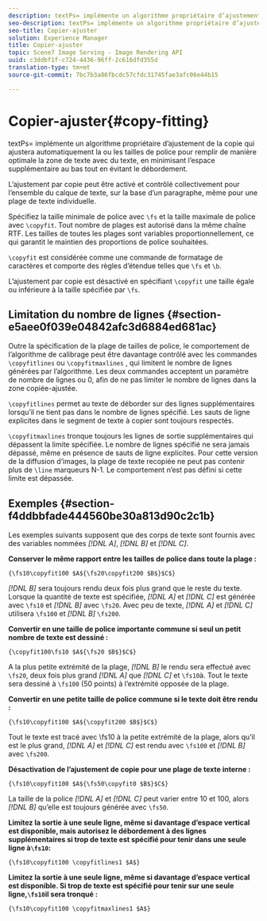 ```yaml
---
description: textPs= implémente un algorithme propriétaire d’ajustement de la copie qui ajustera automatiquement la ou les tailles de police pour remplir de manière optimale la zone de texte avec du texte, en minimisant l’espace supplémentaire au bas tout en évitant le débordement.
seo-description: textPs= implémente un algorithme propriétaire d’ajustement de la copie qui ajustera automatiquement la ou les tailles de police pour remplir de manière optimale la zone de texte avec du texte, en minimisant l’espace supplémentaire au bas tout en évitant le débordement.
seo-title: Copier-ajuster
solution: Experience Manager
title: Copier-ajuster
topic: Scene7 Image Serving - Image Rendering API
uuid: c3ddbf1f-c724-4436-96ff-2c616dfd355d
translation-type: tm+mt
source-git-commit: 7bc7b3a86fbcdc57cfdc31745fae3afc06e44b15

---
```



# Copier-ajuster{#copy-fitting}

textPs= implémente un algorithme propriétaire d’ajustement de la copie qui ajustera automatiquement la ou les tailles de police pour remplir de manière optimale la zone de texte avec du texte, en minimisant l’espace supplémentaire au bas tout en évitant le débordement.

L’ajustement par copie peut être activé et contrôlé collectivement pour l’ensemble du calque de texte, sur la base d’un paragraphe, même pour une plage de texte individuelle.

Spécifiez la taille minimale de police avec `\fs` et la taille maximale de police avec `\copyfit`. Tout nombre de plages est autorisé dans la même chaîne RTF. Les tailles de toutes les plages sont variables proportionnellement, ce qui garantit le maintien des proportions de police souhaitées.

`\copyfit` est considérée comme une commande de formatage de caractères et comporte des règles d’étendue telles que `\fs` et `\b`.

L’ajustement par copie est désactivé en spécifiant `\copyfit` une taille égale ou inférieure à la taille spécifiée par `\fs`.

## Limitation du nombre de lignes {#section-e5aee0f039e04842afc3d6884ed681ac}

Outre la spécification de la plage de tailles de police, le comportement de l’algorithme de calibrage peut être davantage contrôlé avec les commandes `\copyfitlines` ou `\copyfitmaxlines` , qui limitent le nombre de lignes générées par l’algorithme. Les deux commandes acceptent un paramètre de nombre de lignes ou 0, afin de ne pas limiter le nombre de lignes dans la zone copiée-ajustée.

`\copyfitlines` permet au texte de déborder sur des lignes supplémentaires lorsqu’il ne tient pas dans le nombre de lignes spécifié. Les sauts de ligne explicites dans le segment de texte à copier sont toujours respectés.

`\copyfitmaxlines` tronque toujours les lignes de sortie supplémentaires qui dépassent la limite spécifiée. Le nombre de lignes spécifié ne sera jamais dépassé, même en présence de sauts de ligne explicites. Pour cette version de la diffusion d’images, la plage de texte recopiée ne peut pas contenir plus de `\line` marqueurs N-1. Le comportement n’est pas défini si cette limite est dépassée.

## Exemples {#section-f4ddbbfade444560be30a813d90c2c1b}

Les exemples suivants supposent que des corps de texte sont fournis avec des variables nommées *[!DNL $A$]*, *[!DNL $B$]* et *[!DNL $C$]*.

**Conserver le même rapport entre les tailles de police dans toute la plage :**

`{\fs10\copyfit100 $A${\fs20\copyfit200 $B$}$C$}`

*[!DNL $B$]* sera toujours rendu deux fois plus grand que le reste du texte. Lorsque la quantité de texte est spécifiée, *[!DNL $A$]* et *[!DNL $C$]* est générée avec `\fs10` et *[!DNL $B$]* avec `\fs20`. Avec peu de texte, *[!DNL $A$]* et *[!DNL $C$]* utilisera `\fs100` et *[!DNL $B$]* `\fs200`.

**Convertir en une taille de police importante commune si seul un petit nombre de texte est dessiné :**

`{\copyfit100\fs10 $A${\fs20 $B$}$C$}`

A la plus petite extrémité de la plage, *[!DNL $B$]* le rendu sera effectué avec `\fs20`, deux fois plus grand *[!DNL $A$]* que *[!DNL $C$]* et `\fs10`à. Tout le texte sera dessiné à `\fs100` (50 points) à l’extrémité opposée de la plage.

**Convertir en une petite taille de police commune si le texte doit être rendu :**

`{\fs10\copyfit100 $A${\copyfit200 $B$}$C$}`

Tout le texte est tracé avec \fs10 à la petite extrémité de la plage, alors qu’il est le plus grand, *[!DNL $A$]* et *[!DNL $C$]* est rendu avec `\fs100` et *[!DNL $B$]* avec `\fs200`.

**Désactivation de l’ajustement de copie pour une plage de texte interne :**

`{\fs10\copyfit100 $A${\fs50\copyfit0 $B$}$C$}`

La taille de la police *[!DNL $A$]* et *[!DNL $C$]* peut varier entre 10 et 100, alors *[!DNL $B$]* qu’elle est toujours générée avec `\fs50`.

**Limitez la sortie à une seule ligne, même si davantage d’espace vertical est disponible, mais autorisez le débordement à des lignes supplémentaires si trop de texte est spécifié pour tenir dans une seule ligne à`\fs10`:**

`{\fs10\copyfit100 \copyfitlines1 $A$}`

**Limitez la sortie à une seule ligne, même si davantage d’espace vertical est disponible. Si trop de texte est spécifié pour tenir sur une seule ligne,`\fs10`il sera tronqué :**

`{\fs10\copyfit100 \copyfitmaxlines1 $A$}`

